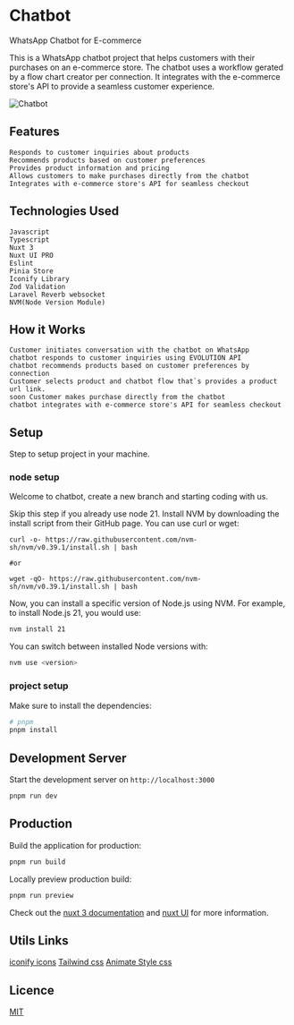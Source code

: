 # Chatbot

WhatsApp Chatbot for E-commerce

This is a WhatsApp chatbot project that helps customers with their purchases on an e-commerce store. The chatbot uses a workflow gerated by a flow chart creator per connection. It integrates with the e-commerce store's API to provide a seamless customer experience.


![[Chatbot]()](https://i.imgur.com/FgPbPGA.png)
    
  
 
## Features

    Responds to customer inquiries about products
    Recommends products based on customer preferences
    Provides product information and pricing
    Allows customers to make purchases directly from the chatbot
    Integrates with e-commerce store's API for seamless checkout
    
  
 
## Technologies Used

    Javascript
    Typescript
    Nuxt 3
    Nuxt UI PRO
    Eslint
    Pinia Store
    Iconify Library
    Zod Validation
    Laravel Reverb websocket
    NVM(Node Version Module)
      
 
## How it Works

    Customer initiates conversation with the chatbot on WhatsApp
    chatbot responds to customer inquiries using EVOLUTION API
    chatbot recommends products based on customer preferences by connection
    Customer selects product and chatbot flow that`s provides a product url link.
    soon Customer makes purchase directly from the chatbot
    chatbot integrates with e-commerce store's API for seamless checkout
    
  
 
## Setup

Step to setup project in your machine.
    
### node setup

Welcome to chatbot, create a new branch and starting coding with us.

Skip this step if you already use node 21.
Install NVM by downloading the install script from their GitHub page. You can use curl or wget:

```
curl -o- https://raw.githubusercontent.com/nvm-sh/nvm/v0.39.1/install.sh | bash

#or

wget -qO- https://raw.githubusercontent.com/nvm-sh/nvm/v0.39.1/install.sh | bash
```

Now, you can install a specific version of Node.js using NVM. For example, to install Node.js 21, you would use:

```bash
nvm install 21
```

You can switch between installed Node versions with:

```bash
nvm use <version>
```

### project setup

Make sure to install the dependencies:

```bash
# pnpm
pnpm install
```

## Development Server

Start the development server on `http://localhost:3000`

```bash
pnpm run dev
```

## Production

Build the application for production:

```bash
pnpm run build
```

Locally preview production build:

```bash
pnpm run preview
```

Check out the [nuxt 3 documentation](https://nuxt.com/docs) and [nuxt UI](https://ui.nuxt.com/getting-started/) for more information.

## Utils Links

[iconify icons](https://icon-sets.iconify.design/)
[Tailwind css](https://tailwindcss.com/docs/)
[Animate Style css](https://animate.style/)

## Licence

[MIT](./LICENSE)
